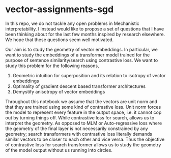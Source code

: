 # vector-assignments-sgd

In this repo, we do not tackle any open problems in Mechanistic interpretability. I instead would like to propose a set of questions that I have been thinking about for the last few months inspired by research elsewhere. We hope that these questions seem well motivated.

Our aim is to study the geometry of vector embeddings. In particular, we want to study the embeddings of a transformer model trained for the purpose of sentence similarity/search using contrastive loss. We want to study this problem for the following reasons, 

1. Geometric intuition for superposition and its relation to isotropy of vector embeddings 
2. Optimality of gradient descent based transformer architectures
3. Demystify anisotropy of vector embeddings

Throughout this notebook we assume that the vectors are unit norm and that they are trained using some kind of contrastive loss. Unit norm forces the model to represent every feature in the output space, i.e. it cannot cop out by turning things off. While contrastive loss for search, allows us to interpret the geometry. As opposed to MLM or Auto-regressive loss where the geometry of the final layer is not necessarily constrained by any geometry; search transformers with contrastive loss literally demands similar vectors to be closer to each other and vice versa. Thus the objective of contrastive loss for search transformer allows us to study the geometry of the model output without us running into circles.



